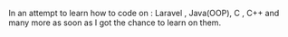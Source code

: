 In an attempt to learn how to code on : Laravel , Java(OOP), C , C++ and many more as soon as I got the chance to learn on them.
